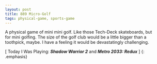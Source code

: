 ```yaml
---
layout: post
title: 889 Micro-Golf
tags: physical-game, sports-game
---
```

A physical game of mini mini golf.  Like those Tech-Deck skateboards, but for mini golfing.  The size of the golf club would be a little bigger than a toothpick, maybe.  I have a feeling it would be devastatingly challenging.

[ Today I Was Playing: ***Shadow Warrior 2*** and ***Metro 2033: Redux*** ]
{: .emphasis}